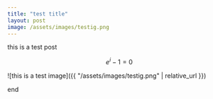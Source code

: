 ```yaml
---
title: "test title"
layout: post
image: /assets/images/testig.png
---
```


this is a test post

$$
e^i-1=0
$$

![this is a test image]({{ "/assets/images/testig.png" | relative_url }})

end
